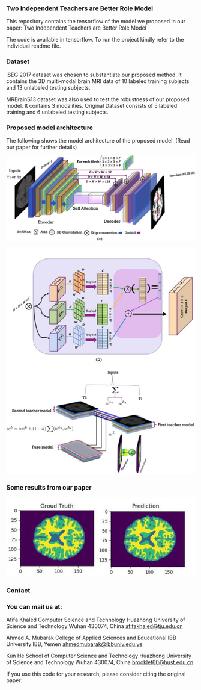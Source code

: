 
### Two Independent Teachers are Better Role Model





This repository contains the tensorflow  of the model we proposed in our paper: Two Independent Teachers are Better Role Model

The code is available in tensorflow. To run the project kindly refer to the individual readme file.





### Dataset


iSEG 2017 dataset was chosen to substantiate our proposed method. It contains the 3D multi-modal brain MRI data of 10 labeled training subjects and 13 unlabeled testing subjects.


MRBrainS13 dataset was also used to test the robustness of our proposed model. It contains 3 modalities. Original Dataset consists of 5 labeled training and 6 unlabeled testing subjects. 




### Proposed model architecture

The following shows the model architecture of the proposed model. (Read our paper for further details)

![model](./Proposed_Model.jpg)

![model](./Proposed_Model2.jpg)
![model](./Proposed_Model3.jpg)






### Some results from our paper


![model](./Result.jpg)




### Contact

###  You can mail us at: 



Afifa Khaled 
Computer Science and Technology
Huazhong University of Science and Technology
Wuhan 430074, China
afifakhaied@tju.edu.cn

Ahmed A. Mubarak
College of Applied Sciences and Educational
IBB University
IBB, Yemen
ahmedmubarak@ibbuniv.edu.ye

Kun He
School of Computer Science and Technology
Huazhong University of Science and Technology
Wuhan 430074, China
brooklet60@hust.edu.cn



If you use this code for your research, please consider citing the original paper:




 



